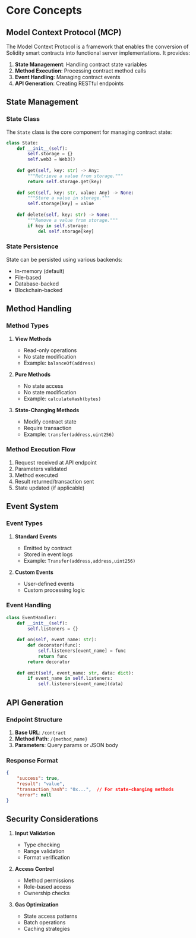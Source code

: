 # Core Concepts

## Model Context Protocol (MCP)

The Model Context Protocol is a framework that enables the conversion of Solidity smart contracts into functional server implementations. It provides:

1. **State Management**: Handling contract state variables
2. **Method Execution**: Processing contract method calls
3. **Event Handling**: Managing contract events
4. **API Generation**: Creating RESTful endpoints

## State Management

### State Class

The `State` class is the core component for managing contract state:

```python
class State:
    def __init__(self):
        self.storage = {}
        self.web3 = Web3()
    
    def get(self, key: str) -> Any:
        """Retrieve a value from storage."""
        return self.storage.get(key)
    
    def set(self, key: str, value: Any) -> None:
        """Store a value in storage."""
        self.storage[key] = value
    
    def delete(self, key: str) -> None:
        """Remove a value from storage."""
        if key in self.storage:
            del self.storage[key]
```

### State Persistence

State can be persisted using various backends:
- In-memory (default)
- File-based
- Database-backed
- Blockchain-backed

## Method Handling

### Method Types

1. **View Methods**
   - Read-only operations
   - No state modification
   - Example: `balanceOf(address)`

2. **Pure Methods**
   - No state access
   - No state modification
   - Example: `calculateHash(bytes)`

3. **State-Changing Methods**
   - Modify contract state
   - Require transaction
   - Example: `transfer(address,uint256)`

### Method Execution Flow

1. Request received at API endpoint
2. Parameters validated
3. Method executed
4. Result returned/transaction sent
5. State updated (if applicable)

## Event System

### Event Types

1. **Standard Events**
   - Emitted by contract
   - Stored in event logs
   - Example: `Transfer(address,address,uint256)`

2. **Custom Events**
   - User-defined events
   - Custom processing logic

### Event Handling

```python
class EventHandler:
    def __init__(self):
        self.listeners = {}
    
    def on(self, event_name: str):
        def decorator(func):
            self.listeners[event_name] = func
            return func
        return decorator
    
    def emit(self, event_name: str, data: dict):
        if event_name in self.listeners:
            self.listeners[event_name](data)
```

## API Generation

### Endpoint Structure

1. **Base URL**: `/contract`
2. **Method Path**: `/{method_name}`
3. **Parameters**: Query params or JSON body

### Response Format

```json
{
    "success": true,
    "result": "value",
    "transaction_hash": "0x...",  // For state-changing methods
    "error": null
}
```

## Security Considerations

1. **Input Validation**
   - Type checking
   - Range validation
   - Format verification

2. **Access Control**
   - Method permissions
   - Role-based access
   - Ownership checks

3. **Gas Optimization**
   - State access patterns
   - Batch operations
   - Caching strategies 